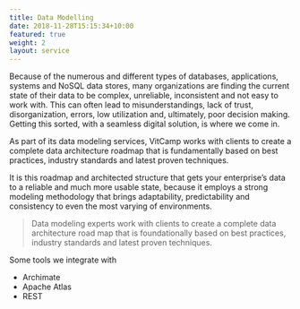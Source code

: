 ```yaml
---
title: Data Modelling
date: 2018-11-28T15:15:34+10:00
featured: true
weight: 2
layout: service
---
```


Because of the numerous and different types of databases, applications, systems and NoSQL data stores,  many organizations are finding the current state of their data to be complex, unreliable, inconsistent and not easy to work with. This can often lead to misunderstandings, lack of trust, disorganization, errors, low utilization and, ultimately, poor decision making.  Getting this sorted, with a seamless digital solution, is where we come in.

As part of its data modeling services, VitCamp works with clients to create a complete data architecture roadmap that is fundamentally based on best practices, industry standards and latest proven techniques.

It is this roadmap and architected structure that gets your enterprise’s data to a reliable and much more usable state, because it employs a strong modeling methodology that brings adaptability, predictability and consistency to even the most varying of environments.

> Data modeling experts work with clients to create a complete data architecture road map that is foundationally based on best practices, industry standards and latest proven techniques.

Some tools we integrate with
- Archimate
- Apache Atlas
- REST
